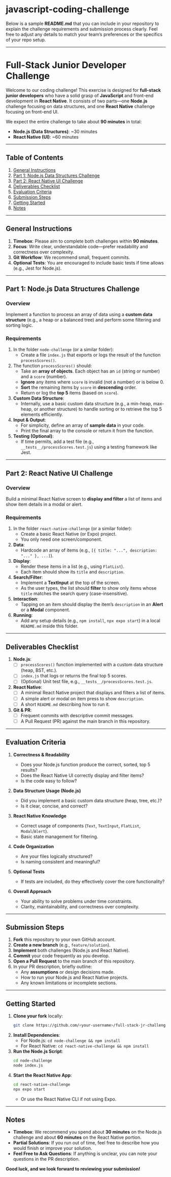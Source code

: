 # javascript-coding-challenge

Below is a sample **README.md** that you can include in your repository to explain the challenge requirements and submission process clearly. Feel free to adjust any details to match your team’s preferences or the specifics of your repo setup.

---

# Full-Stack Junior Developer Challenge

Welcome to our coding challenge! This exercise is designed for **full-stack junior developers** who have a solid grasp of **JavaScript** and front-end development in **React Native**. It consists of two parts—one **Node.js** challenge focusing on data structures, and one **React Native** challenge focusing on front-end UI.

We expect the entire challenge to take about **90 minutes** in total:
- **Node.js (Data Structures)**: ~30 minutes
- **React Native (UI)**: ~60 minutes

---

## Table of Contents
1. [General Instructions](#general-instructions)
2. [Part 1: Node.js Data Structures Challenge](#part-1-nodejs-data-structures-challenge)
3. [Part 2: React Native UI Challenge](#part-2-react-native-ui-challenge)
4. [Deliverables Checklist](#deliverables-checklist)
5. [Evaluation Criteria](#evaluation-criteria)
6. [Submission Steps](#submission-steps)
7. [Getting Started](#getting-started)
8. [Notes](#notes)

---

## General Instructions

1. **Timebox**: Please aim to complete both challenges within **90 minutes**.
2. **Focus**: Write clear, understandable code—prefer readability and correctness over complexity.
3. **Git Workflow**: We recommend small, frequent commits.
4. **Optional Tests**: You are encouraged to include basic tests if time allows (e.g., Jest for Node.js).

---

## Part 1: Node.js Data Structures Challenge

### Overview
Implement a function to process an array of data using a **custom data structure** (e.g., a heap or a balanced tree) and perform some filtering and sorting logic.

### Requirements
1. In the folder `node-challenge` (or a similar folder):
   - Create a file `index.js` that exports or logs the result of the function `processScores()`.
2. The function `processScores()` should:
   - Take an **array of objects**. Each object has an `id` (string or number) and a `score` (number).
   - **Ignore** any items where `score` is invalid (not a number) or is below 0.
   - **Sort** the remaining items by `score` in **descending** order.
   - Return or log the **top 5** items (based on `score`).
3. **Custom Data Structure**:
   - Internally, use a basic custom data structure (e.g., a min-heap, max-heap, or another structure) to handle sorting or to retrieve the top 5 elements efficiently.
4. **Input & Output**:
   - For simplicity, define an array of **sample data** in your code.
   - Print the final array to the console or return it from the function.
5. **Testing (Optional)**:
   - If time permits, add a test file (e.g., `__tests__/processScores.test.js`) using a testing framework like Jest.

---

## Part 2: React Native UI Challenge

### Overview
Build a minimal React Native screen to **display and filter** a list of items and show item details in a modal or alert.

### Requirements
1. In the folder `react-native-challenge` (or a similar folder):
   - Create a basic React Native (or Expo) project.
   - You only need one screen/component.
2. **Data**:
   - Hardcode an array of items (e.g., `[{ title: "...", description: "..." }, ...]`).
3. **Display**:
   - Render these items in a list (e.g., using `FlatList`).
   - Each item should show its `title` and `description`.
4. **Search/Filter**:
   - Implement a **TextInput** at the top of the screen.
   - As the user types, the list should **filter** to show only items whose `title` matches the search query (case-insensitive).
5. **Interaction**:
   - Tapping on an item should display the item’s `description` in an **Alert** or a **Modal** component.
6. **Running**:
   - Add any setup details (e.g., `npm install`, `npx expo start`) in a local `README.md` inside this folder.

---

## Deliverables Checklist

1. **Node.js**:
   - [ ] `processScores()` function implemented with a custom data structure (heap, BST, etc.).
   - [ ] `index.js` that logs or returns the final top 5 scores.
   - [ ] (Optional) Unit test file, e.g., `__tests__/processScores.test.js`.

2. **React Native**:
   - [ ] A minimal React Native project that displays and filters a list of items.
   - [ ] A simple alert or modal on item press to show `description`.
   - [ ] A short `README.md` describing how to run it.

3. **Git & PR**:
   - [ ] Frequent commits with descriptive commit messages.
   - [ ] A Pull Request (PR) against the main branch in this repository.

---

## Evaluation Criteria

1. **Correctness & Readability**  
   - Does your Node.js function produce the correct, sorted, top 5 results?
   - Does the React Native UI correctly display and filter items?
   - Is the code easy to follow?

2. **Data Structure Usage (Node.js)**  
   - Did you implement a basic custom data structure (heap, tree, etc.)?
   - Is it clear, concise, and correct?

3. **React Native Knowledge**  
   - Correct usage of components (`Text`, `TextInput`, `FlatList`, `Modal`/`Alert`).
   - Basic state management for filtering.

4. **Code Organization**  
   - Are your files logically structured?
   - Is naming consistent and meaningful?

5. **Optional Tests**  
   - If tests are included, do they effectively cover the core functionality?

6. **Overall Approach**  
   - Your ability to solve problems under time constraints.
   - Clarity, maintainability, and correctness over complexity.

---

## Submission Steps

1. **Fork** this repository to your own GitHub account.
2. **Create a new branch** (e.g., `feature/solution`).
3. **Implement** both challenges (Node.js and React Native).
4. **Commit** your code frequently as you develop.
5. **Open a Pull Request** to the main branch of this repository.
6. In your PR description, briefly outline:
   - Any **assumptions** or design decisions made.
   - How to run your Node.js and React Native projects.
   - Any known limitations or incomplete sections.

---

## Getting Started

1. **Clone your fork** locally:
   ```bash
   git clone https://github.com/<your-username>/full-stack-jr-challenge.git
   ```
2. **Install Dependencies**:
   - For Node.js: `cd node-challenge && npm install`
   - For React Native: `cd react-native-challenge && npm install`
3. **Run the Node.js Script**:
   ```bash
   cd node-challenge
   node index.js
   ```
4. **Start the React Native App**:
   ```bash
   cd react-native-challenge
   npx expo start
   ```
   - Or use the React Native CLI if not using Expo.

---

## Notes

- **Timebox**: We recommend you spend about **30 minutes** on the Node.js challenge and about **60 minutes** on the React Native portion.
- **Partial Solutions**: If you run out of time, feel free to describe how you would finish or improve your solution.
- **Feel Free to Ask Questions**: If anything is unclear, you can note your questions in the PR description.

**Good luck, and we look forward to reviewing your submission!**
